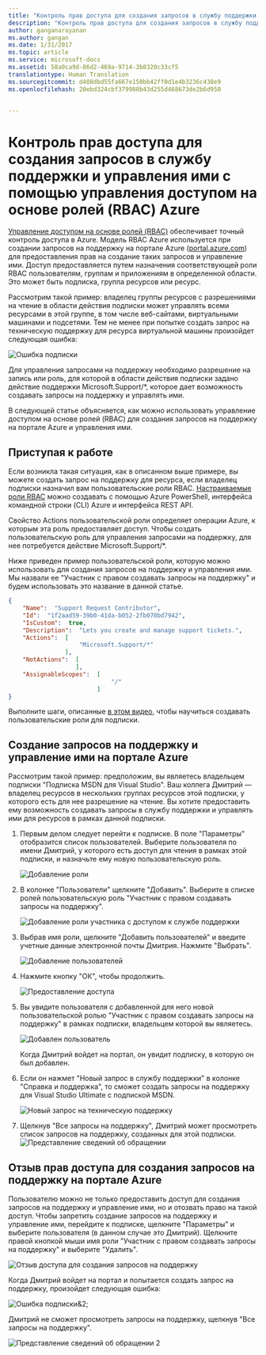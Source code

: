 ```yaml
---
title: "Контроль прав доступа для создания запросов в службу поддержки и управления ими с помощью управления доступом на основе ролей (RBAC) Azure | Документация Майкрософт"
description: "Контроль прав доступа для создания запросов в службу поддержки и управления ими с помощью управления доступом на основе ролей (RBAC) Azure"
author: ganganarayanan
ms.author: gangan
ms.date: 1/31/2017
ms.topic: article
ms.service: microsoft-docs
ms.assetid: 58a0ca9d-86d2-469a-9714-3b8320c33cf5
translationtype: Human Translation
ms.sourcegitcommit: d408dbd55fa667e150bb42ff0d1e4b3236c438e9
ms.openlocfilehash: 20ebd324cbf379980b43d255d468673de2b6d950


---
```


# <a name="azure-role-based-access-control-rbac-to-control-access-rights-to-create-and-manage-support-requests"></a>Контроль прав доступа для создания запросов в службу поддержки и управления ими с помощью управления доступом на основе ролей (RBAC) Azure

[Управление доступом на основе ролей (RBAC)](https://docs.microsoft.com/azure/active-directory/role-based-access-control-what-is) обеспечивает точный контроль доступа в Azure.
Модель RBAC Azure используется при создании запросов на поддержку на портале Azure ([portal.azure.com](https://portal.azure.com)) для предоставления прав на создание таких запросов и управление ими.
Доступ предоставляется путем назначения соответствующей роли RBAC пользователям, группам и приложениям в определенной области. Это может быть подписка, группа ресурсов или ресурс.

Рассмотрим такой пример: владелец группы ресурсов с разрешениями на чтение в области действия подписки может управлять всеми ресурсами в этой группе, в том числе веб-сайтами, виртуальными машинами и подсетями.
Тем не менее при попытке создать запрос на техническую поддержку для ресурса виртуальной машины произойдет следующая ошибка:

![Ошибка подписки](./media/create-manage-support-requests-using-access-control/subscription-error.png)

Для управления запросами на поддержку необходимо разрешение на запись или роль, для которой в области действия подписки задано действие поддержки Microsoft.Support/*, которое дает возможность создавать запросы на поддержку и управлять ими.

В следующей статье объясняется, как можно использовать управление доступом на основе ролей (RBAC) для создания запросов на поддержку на портале Azure и управления ими.

## <a name="getting-started"></a>Приступая к работе

Если возникла такая ситуация, как в описанном выше примере, вы можете создать запрос на поддержку для ресурса, если владелец подписки назначил вам пользовательские роли RBAC.
[Настраиваемые роли RBAC](https://azure.microsoft.com/documentation/articles/role-based-access-control-custom-roles/) можно создавать с помощью Azure PowerShell, интерфейса командной строки (CLI) Azure и интерфейса REST API.

Свойство Actions пользовательской роли определяет операции Azure, к которым эта роль предоставляет доступ.
Чтобы создать пользовательскую роль для управления запросами на поддержку, для нее потребуется действие Microsoft.Support/*.

Ниже приведен пример пользовательской роли, которую можно использовать для создания запросов на поддержку и управления ими.
Мы назвали ее "Участник с правом создавать запросы на поддержку" и будем использовать это название в данной статье.

``` Json
{
    "Name":  "Support Request Contributor",
    "Id":  "1f2aad59-39b0-41da-b052-2fb070bd7942",
    "IsCustom":  true,
    "Description":  "Lets you create and manage support tickets.",
    "Actions":  [
                    "Microsoft.Support/*"
                ],
    "NotActions":  [
                   ],
    "AssignableScopes":  [
                             "/"
                         ]
}
```

Выполните шаги, описанные [в этом видео](https://www.youtube.com/watch?v=-PaBaDmfwKI), чтобы научиться создавать пользовательские роли для подписки.

## <a name="create-and-manage-support-requests-in-the-azure-portal"></a>Создание запросов на поддержку и управление ими на портале Azure

Рассмотрим такой пример: предположим, вы являетесь владельцем подписки "Подписка MSDN для Visual Studio".
Ваш коллега Дмитрий — владелец ресурсов в нескольких группах ресурсов этой подписки, у которого есть для нее разрешение на чтение.
Вы хотите предоставить ему возможность создавать запросы в службу поддержки и управлять ими для ресурсов в рамках данной подписки.

1. Первым делом следует перейти к подписке. В поле "Параметры" отобразится список пользователей. Выберите пользователя по имени Дмитрий, у которого есть доступ для чтения в рамках этой подписки, и назначьте ему новую пользовательскую роль.

    ![Добавление роли](./media/create-manage-support-requests-using-access-control/add-role.png)

2. В колонке "Пользователи" щелкните "Добавить". Выберите в списке ролей пользовательскую роль "Участник с правом создавать запросы на поддержку".

    ![Добавление роли участника с доступом к службе поддержки](./media/create-manage-support-requests-using-access-control/add-support-contributor-role.png)

3. Выбрав имя роли, щелкните "Добавить пользователей" и введите учетные данные электронной почты Дмитрия. Нажмите "Выбрать".

    ![Добавление пользователей](./media/create-manage-support-requests-using-access-control/add-users.png)

4. Нажмите кнопку "ОК", чтобы продолжить.

    ![Предоставление доступа](./media/create-manage-support-requests-using-access-control/add-access.png)

5. Вы увидите пользователя с добавленной для него новой пользовательской ролью "Участник с правом создавать запросы на поддержку" в рамках подписки, владельцем которой вы являетесь.

    ![Добавлен пользователь](./media/create-manage-support-requests-using-access-control/user-added.png)

    Когда Дмитрий войдет на портал, он увидит подписку, в которую он был добавлен.

7. Если он нажмет "Новый запрос в службу поддержки" в колонке "Справка и поддержка", то сможет создать запросы на поддержку для Visual Studio Ultimate с подпиской MSDN.

    ![Новый запрос на техническую поддержку](./media/create-manage-support-requests-using-access-control/new-support-request.png)

8. Щелкнув "Все запросы на поддержку", Дмитрий может просмотреть список запросов на поддержку, созданных для этой подписки.  ![Представление сведений об обращении](./media/create-manage-support-requests-using-access-control/case-details-view.png)

## <a name="remove-support-request-access-in-the-azure-portal"></a>Отзыв прав доступа для создания запросов на поддержку на портале Azure

Пользователю можно не только предоставить доступ для создания запросов на поддержку и управление ими, но и отозвать право на такой доступ.
Чтобы запретить создание запросов на поддержку и управление ими, перейдите к подписке, щелкните "Параметры" и выберите пользователя (в данном случае это Дмитрий).
Щелкните правой кнопкой мыши имя роли "Участник с правом создавать запросы на поддержку" и выберите "Удалить".

![Отзыв доступа для создания запросов на поддержку](./media/create-manage-support-requests-using-access-control/remove-support-request-access.png)

Когда Дмитрий войдет на портал и попытается создать запрос на поддержку, произойдет следующая ошибка:

![Ошибка подписки&2;](./media/create-manage-support-requests-using-access-control/subscription-error-2.png)

Дмитрий не сможет просмотреть запросы на поддержку, щелкнув "Все запросы на поддержку".

![Представление сведений об обращении 2](./media/create-manage-support-requests-using-access-control/case-details-view-2.png)



<!--HONumber=Feb17_HO1-->


